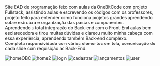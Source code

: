Site EAD de programação feito com aulas da OneBitCode com projeto Fullstack, assistindo aulas e escrevendo os códigos com os professores, projeto feito para entender como funciona projetos grandes aprendendo sobre estrutura e organização das pastas e componentes. <br>
Aprendendo a total integração do Back-end com o Front-End aulas bem esclarecedora e tirou muitas dúvidas e clareou muito minha cabeça com essa experiência, aprendendo também Back-end complexo.<br>
Completa responsividade com vários elementos em tela, comunicação de cada slide com requisição ao Back-End.




![homeOBC](https://user-images.githubusercontent.com/97806169/192044209-d257a232-e444-456d-a110-9af95b9c59aa.png)
![home2](https://user-images.githubusercontent.com/97806169/192044223-0641a916-5b73-42c1-880e-3406212209d4.png)
![login](https://user-images.githubusercontent.com/97806169/192044241-22a3d301-e3f9-4fa8-ba4d-5692b27d1adf.png)
![cadastrar](https://user-images.githubusercontent.com/97806169/192044256-84b82424-eaa6-4008-97e5-3aa94f6ca261.png)
![lançamentos](https://user-images.githubusercontent.com/97806169/192044284-e2ffc703-7b16-448b-b6e6-2c7bd83e2e7c.png)
![user](https://user-images.githubusercontent.com/97806169/192044302-95b8b5ef-2bf7-4b30-bd7f-ad51c4b7cc1b.png)

